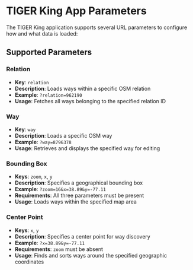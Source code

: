# TIGER King App Parameters

The TIGER King application supports several URL parameters to configure how and what data is loaded:

## Supported Parameters

### Relation

- **Key**: `relation`
- **Description**: Loads ways within a specific OSM relation
- **Example**: `?relation=962190`
- **Usage**: Fetches all ways belonging to the specified relation ID

### Way

- **Key**: `way`
- **Description**: Loads a specific OSM way
- **Example**: `?way=8796378`
- **Usage**: Retrieves and displays the specified way for editing

### Bounding Box

- **Keys**: `zoom`, `x`, `y`
- **Description**: Specifies a geographical bounding box
- **Example**: `?zoom=16&x=38.89&y=-77.11`
- **Requirements**: All three parameters must be present
- **Usage**: Loads ways within the specified map area

### Center Point

- **Keys**: `x`, `y`
- **Description**: Specifies a center point for way discovery
- **Example**: `?x=38.89&y=-77.11`
- **Requirements**: `zoom` must be absent
- **Usage**: Finds and sorts ways around the specified geographic coordinates
